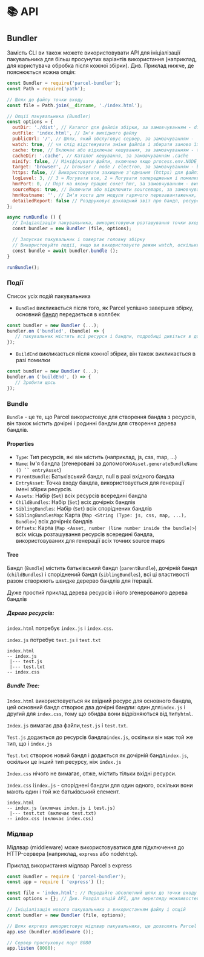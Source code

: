# 📚 API

## Bundler

Замість CLI ви також можете використовувати API для ініціалізації пакувальника для більш просунутих варіантів використання (наприклад, для користувача обробка після кожної збірки).
Див. Приклад нижче, де пояснюється кожна опція:

```Javascript
const Bundler = require('parcel-bundler');
const Path = require('path');

// Шлях до файлу точки входу
const file = Path.join(__dirname, './index.html');

// Опції пакувальника (Bundler)
const options = {
  outDir: './dist', // Каталог для файлів збірки, за замовчуванням - dist
  outFile: 'index.html', // Ім'я вихідного файлу
  publicUrl: '/', // Шлях, який обслуговує сервер, за замовчуванням - '/'
  watch: true, // чи слід відстежувати зміни файлів і збирати заново їх при зміні, за замовчуванням - process.env.NODE_ENV! == 'production'
  cache: true, // Включає або відключає кешування, за замовчуванням - true
  cacheDir: '.cache', // Каталог кешування, за замовчуванням .cache
  minify: false, // Мініфікувати файли, включено якщо process.env.NODE_ENV === 'production'
  target: 'browser', // browser / node / electron, за замовчуванням - browser
  https: false, // Використовувати захищене з'єднання (https) для файлів, за замовчуванням - false
  logLevel: 3, // 3 = Логувати все, 2 = Логувати попередження і помилки, 1 = Логувати помилки
  hmrPort: 0, // Порт на якому працює сокет hmr, за замовчуванням - випадковий вільний порт (0 в node.js визначає випадковий вільний порт)
  sourceMaps: true, // Включити або відключити sourcemaps, за замовчуванням включено (поки ще не підтримується в мініфікованих збірках)
  hmrHostname: '', // Ім'я хоста для модуля гарячого перезавантаження, за замовчуванням - ''
  detailedReport: false // Роздруковує докладний звіт про бандл, ресурси, розміри файлів і часу, за замовчуванням - false, звіти роздруковуються, якщо watch відключений
};

async runBundle () {
  // Ініціалізація пакувальника, використовуючи розташування точки входу і надані опції
  const bundler = new Bundler (file, options);

  // Запускає пакувальник і повертає головну збірку
  // Використовуйте події, якщо ви використовуєте режим watch, оскільки цей проміс запускається тільки один раз, а не при кожній перезбірці
  const bundle = await bundler.bundle ();
}

runBundle();
```

### Події

Список усіх подій пакувальника

- `Bundled` викликається після того, як Parcel успішно завершив збірку, основний [бандл](#bundle) передається в коллбек

```Javascript
const bundler = new Bundler (...);
bundler.on ('bundled', (bundle) => {
   // пакувальник містить всі ресурси і бандли, подробиці дивіться в документації
});
```

- `BuildEnd` викликається після кожної збірки, він також викликається в разі помилки

```Javascript
const bundler = new Bundler (...);
bundler.on ('buildEnd', () => {
   // Зробити щось
});
```

### Bundle

`Bundle` - це те, що Parcel використовує для створення бандла з ресурсів, він також містить дочірні і родинні бандли для створення дерева бандлів.

#### Properties

- `Type`: Тип ресурсів, які він містить (наприклад, js, css, map, ...)
- `Name`: Ім'я бандла (згенеровані за допомогою` Asset.generateBundleName () `` entryAsset `)
- `ParentBundle`: Батьківський бандл, null в разі вхідного бандла
- `EntryAsset`: Точка входу бандла, використовується для генерації імені збірки ресурсів.
- `Assets`: Набір (`Set`) всіх ресурсів всередині бандла
- `ChildBundles`: Набір (`Set`) всіх дочірніх бандлів
- `SiblingBundles`: Набір (`Set`) всіх споріднених бандлів
- `SiblingBundlesMap`: Карта (`Map <String (Type: js, css, map, ...), Bundle>`) всіх дочірніх бандлів
- `Offsets`: Карта (`Map <Asset, number (line number inside the bundle)>`) всіх місць розташування ресурсів всередині бандла, використовуваних для генерації всіх точних source maps

#### Tree

Бандл (`Bundle`) містить батьківський бандл (`parentBundle`), дочірній бандл (`childBundles`) і споріднений бандл (`siblingBundles`), всі ці властивості разом створюють швидке дерерво бандлів для ітерації.

Дуже простий приклад дерева ресурсів і його згенерованого дерева бандлів

##### Дерево ресурсів:

`index.html` потребує `index.js` і `index.css`.

`index.js` потребує `test.js` і `test.txt`

```Text
index.html
-- index.js
 |--- test.js
 |--- test.txt
-- index.css
```

##### Bundle Tree:

`Index.html` використовується як вхідний ресурс для основного бандла, цей основний бандл створює два дочірні бандли: один для`index.js` і другий для `index.css`, тому що обидва вони відрізняються від типу`html`.

`Index.js` вимагає два файли,`test.js` і `test.txt`.

`Test.js` додається до ресурсів бандла`index.js`, оскільки він має той же тип, що і `index.js`

`Test.txt` створює новий бандл і додається як дочірній бандл`index.js`, оскільки це інший тип ресурсу, ніж `index.js`

`Index.css` нічого не вимагає, отже, містить тільки вхідні ресурси.

`Index.css` і`index.js` - споріднені бандли для один одного, оскільки вони мають один і той же батьківський елемент.

```Text
index.html
-- index.js (включає index.js і test.js)
 |--- test.txt (включає test.txt)
-- index.css (включає index.css)
```

### Мідлвар

Мідлвар (middleware) може використовуватися для підключення до HTTP-сервера (наприклад, `express` або node`http`).

Приклад використання мідлвар Parcel з express

```Javascript
const Bundler = require ( 'parcel-bundler');
const app = require ( 'express') ();

const file = 'index.html'; // Передайте абсолютний шлях до точки входу тут
const options = {}; // Див. Розділ опцій API, для перегляду можливостей

// Ініціалізація нового пакувальника з використанням файлу і опцій
const bundler = new Bundler (file, options);

// Шлях express використовує мідлвар пакувальника, це дозволить Parcel обробляти кожен запит до вашого сервера express
app.use (bundler.middleware ());

// Сервер прослуховує порт 8080
app.listen (8080);
```
